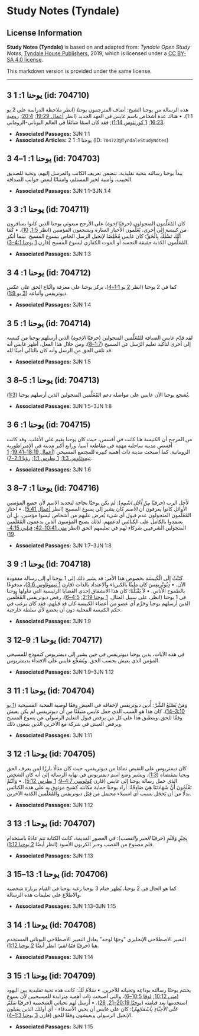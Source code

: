 # Study Notes (Tyndale)

## License Information

**Study Notes (Tyndale)** is based on and adapted from: _Tyndale Open Study Notes_, [Tyndale House Publishers](https://tyndaleopenresources.com/), 2019, which is licensed under a [CC BY-SA 4.0 license](https://creativecommons.org/licenses/by-sa/4.0/legalcode.en).

This markdown version is provided under the same license.



--------------------------------

## 3 يوحنا 1: 1 (id: 704710)

هذه الرسالة من يوحنا الشيخ: أضاف المترجمون *يوحنا* (انظر ملاحظة الدراسة على 2 يو 1:1). • هناك عدة أشخاص باسم غايس في العهد الجديد (انظر [أعمال 19:29](https://ref.ly/Acts19:29); [20:4](https://ref.ly/Acts20:4); [رومية 16:23](https://ref.ly/Rom16:23); [1 كورنثوس 1:14](https://ref.ly/1Cor1:14)); فقد كان اسمًا شائعًا في العالم اليوناني\-الروماني.

* **Associated Passages:** 3JN 1:1
* **Associated Articles:** 2 يوحنا 1: 1 (ID: `704723@TyndaleStudyNotes`)

## 3 يوحنا 1: 1–4 (id: 704703)

يبدأ يوحنا رسالته بتحية تقليدية، تتضمن تعريف الكاتب والمرسل إليهم، وتحية للصديق الحبيب، وأمنية لخير المستلم، وامتنانًا لبعض جوانب الصداقة.

* **Associated Passages:** 3JN 1:1–3JN 1:4

## 3 يوحنا 1: 3 (id: 704711)

كان المُعَلِّمون المتجولون (حرفيًا *إخوة*) على الأرجح مبعوثي يوحنا الذين كانوا يسافرون من كنيسة إلى أخرى، يُعَلِّمون الأخبار السارة ويشجعون المؤمنين (انظر [1:5](https://ref.ly/3John1:5), [10](https://ref.ly/3John1:10)). • كَمَا أَنَّكَ تَسْلُكُ بِالْحَقِّ: كان غايس مُخْلِصًا لإنجيل الرسل الخاص بيسوع المسيح. بينما أنكر المُعَلِّمون الكذبة حقيقة التجسد أو الموت الكفاري ليسوع المسيح (قارن [1 يوحنا 4:1–3](https://ref.ly/1John4:1-1John4:3)).

* **Associated Passages:** 3JN 1:3

## 3 يوحنا 1: 4 (id: 704712)

كما في 2 يوحنا (انظر [2 يو 1:1–4](https://ref.ly/2John1:1-2John1:4))، يركز يوحنا على معرفة واتِّبَاع الحق على عكس ديوتريفس وأتباعه ([3 يو 1:9](https://ref.ly/3John1:9)).

* **Associated Passages:** 3JN 1:4

## 3 يوحنا 1: 5 (id: 704714)

لقد قدّم غايس الضيافة للمُعَلِّمين المتجولين (حرفيًا *الإخوة*) الذين أرسلهم يوحنا من كنيسة إلى أخرى لتأكيد تعليم الرُسل عن المسيح ([1:7–8](https://ref.ly/3John1:7-3John1:8)). ومن خلال هذا الفعل، أظهر غايس أنه قد تلقى الحق من الرسل وأنه كان بالتالي أمينًا لله.

* **Associated Passages:** 3JN 1:5

## 3 يوحنا 1: 5–8 (id: 704713)

يُشجع يوحنا الآن غايس على مواصلة دعم المُعَلِّمين المتجولين الذين أرسلهم يوحنا ([1:3](https://ref.ly/3John1:3)).

* **Associated Passages:** 3JN 1:5–3JN 1:8

## 3 يوحنا 1: 6 (id: 704715)

من المرجح أن الكنيسة هنا كانت في أفسس، حيث كان يوحنا يقيم على الأغلب. وقد كانت أفسس مدينة ساحلية مهمة في مقاطعة آسيا، ورابع أكبر مدينة في الإمبراطورية الرومانية. كما أصبحت مدينة ذات أهمية كبيرة للمجتمع المسيحي ([أعمال 18:19–19:41](https://ref.ly/Acts18:19-Acts19:41); [1 تيموثاوس 1:3](https://ref.ly/1Tim1:3); [1 بطرس 1:1](https://ref.ly/1Pet1:1); [رؤيا 2:1–7](https://ref.ly/Rev2:1-Rev2:7)).

* **Associated Passages:** 3JN 1:6

## 3 يوحنا 1: 7–8 (id: 704716)

لأجل الرب (حرفيًا *مِنْ أَجْلِ اسْمِهِ*): لم يكن يوحنّا بحاجة لتحديد الاسم لأن جميع المؤمنين الأوائل كانوا يعرفون أن *الاسم* كان يشير إلى يسوع المسيح (انظر [أعمال 5:41](https://ref.ly/Acts5:41)). • اختار المُعَلِّمون المتجولون عدم قبول أي شيء يُعرض عليهم من أشخاص ليسوا مؤمنين، بل أن يعتمدوا بالكامل على الكنائس لدعمهم. لذلك يصبح المؤمنون الذين يدعمون المُعَلِّمين المتجولين الشرعيين شركاء لهم في تعليمهم الحق (انظر [متى 10:41–42](https://ref.ly/Matt10:41-Matt10:42); [فيلبي 4:15–19](https://ref.ly/Phil4:15-Phil4:19)).

* **Associated Passages:** 3JN 1:7–3JN 1:8

## 3 يوحنا 1: 9 (id: 704718)

كَتَبْتُ إِلَى الْكَنِيسَةِ بخصوص هذا الأمر: قد يشير ذلك إلى 1 يوحنا أو إلى رسالة مفقودة الآن. • دِيُوتْرِيفِسَ كان مليئًا بالكبرياء والاعتداد بالذات (قارن [1 تيموثاوس 3:6](https://ref.ly/1Tim3:6))، مدفوعًا بالطموح الأناني. • لاَ يَقْبَلُنَا: كان هذا الانشقاق إحدى القضايا الرئيسية التي تناولها يوحنا في 1 يوحنا (انظر، على سبيل المثال، [1 يوحنا 2:19](https://ref.ly/1John2:19); [4:5–6](https://ref.ly/1John4:5-1John4:6)). رفض ديوتريفس المُعَلِّمين الذين أرسلهم يوحنا وحَرَّم أي عضو من أعضاء الكنيسة كان قد قبلهم. فقد كان يرغب في حكم الكنيسة المحلية دون أن يخضع لأي سلطة خارجية.

* **Associated Passages:** 3JN 1:9

## 3 يوحنا 1: 9–12 (id: 704717)

في هذه الآيات، يدين يوحنا ديوتريفس في حين يشير إلى ديمتريوس كنموذج للمسيحي المؤمن الذي يعيش بحسب الحق. ويُشجِّع غايس على الاقتداء بديمتريوس.

* **Associated Passages:** 3JN 1:9–3JN 1:12

## 3 يوحنا 1: 11 (id: 704704)

وَمَنْ يَصْنَعُ الشَّرَّ: أُدين ديوتريفس لإخفاقه في العيش وفقًا لوصية المحبة المسيحية ([1 يو 3:10–14](https://ref.ly/1John3:10-1John3:14)). كان هذا هو السبب الذي جعل غايس متيقِّنًا من أن ديوتريفس لم يكن يعيش وفقًا للحق. وينطبق هذا على كل من يرفض قبول التعليم الرسولي عن يسوع المسيح ويرفض العيش في شركة مع الآخرين الذين يتبعون ذلك.

* **Associated Passages:** 3JN 1:11

## 3 يوحنا 1: 12 (id: 704705)

كان ديمتريوس على النقيض تمامًا من ديوتريفس، حيث كان مثالًا بارزًا لمن يعرف الحق ويحيا بمقتضاه ([1:3](https://ref.ly/3John1:3)). ويشير وضع اسم ديمتريوس في نهاية الرسالة إلى أنه كان الشخص الذي حمل رسالة يوحنا إلى غايس (قارن [كولوسي 4:7–9](https://ref.ly/Col4:7-Col4:9); [1 بطرس 5:12](https://ref.ly/1Pet5:12)). • وَأَنْتُمْ تَعْلَمُونَ أَنَّ شَهَادَتَنَا هِيَ صَادِقَةٌ: أراد يوحنا حماية مكانته كشيخ موثوق به على هذه الكنائس بدلًا من أن يَخجَل بسبب أي استيلاء محتمل من قِبَل ديوتريفس والمُعَلِّمين الكذبة الآخرين.

* **Associated Passages:** 3JN 1:12

## 3 يوحنا 1: 13 (id: 704707)

 بِحِبْرٍ وَقَلَمٍ (حرفيًا *الحبر والقصب*): في العصور القديمة، كانت الكتابة تتم عادةً باستخدام قلم مصنوع من القصب وحبر الكربون الأسود (انظر أيضًا [2 يوحنا 1:12](https://ref.ly/2John1:12)).

* **Associated Passages:** 3JN 1:13

## 3 يوحنا 1: 13–15 (id: 704706)

كما هو الحال في 2 يوحنا، يُظهر ختام 3 يوحنا رغبة يوحنا في القيام بزيارة شخصية والاطلاع على تعليمات هذه الرسالة.

* **Associated Passages:** 3JN 1:13–3JN 1:15

## 3 يوحنا 1: 14 (id: 704708)

التعبير الاصطلاحي الإنجليزي "وجهًا لوجه" يعادل التعبير الاصطلاحي اليوناني المستخدم هنا (حرفيًا *فمًا لفم؛* انظر أيضًا [2 يوحنا 1:12](https://ref.ly/2John1:12)).

* **Associated Passages:** 3JN 1:14

## 3 يوحنا 1: 15 (id: 704709)

يختتم يوحنّا رسالته بودَاعِه وتحياته للآخرين. • سَلاَمٌ لَكَ: كانت هذه تحية تقليدية بين اليهود ([متى 10:12](https://ref.ly/Matt10:12); [لوقا 10:5–6](https://ref.ly/Luke10:5-Luke10:6))، والتي أصبحت ذات أهمية متزايدة للمسيحيين لأن يسوع استخدمها بعد قيامته ([يوحنّا 20:19–21](https://ref.ly/John20:19-John20:21), [26](https://ref.ly/John20:26)). • أرسل لهم تحياتي الشخصية (حرفيًا *سَلِّمْ عَلَى الأَحِبَّاءِ بِأَسْمَائِهِمْ*): كان على غايس أن يحيي الأصدقاء \- أي أولئك الذين يقبلون الإنجيل الرسولي ويعيشون وفقًا للحق (قارن [3 يوحنا 1:3–4](https://ref.ly/3John1:3-3John1:4)).

* **Associated Passages:** 3JN 1:15

